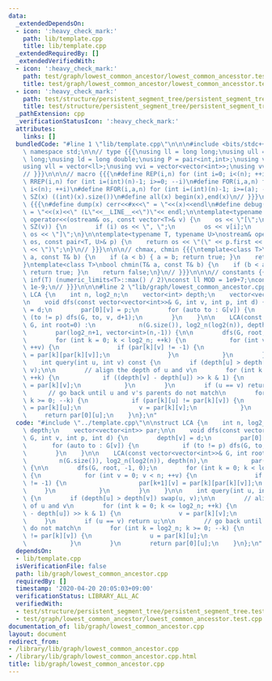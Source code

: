 ```yaml
---
data:
  _extendedDependsOn:
  - icon: ':heavy_check_mark:'
    path: lib/template.cpp
    title: lib/template.cpp
  _extendedRequiredBy: []
  _extendedVerifiedWith:
  - icon: ':heavy_check_mark:'
    path: test/graph/lowest_common_ancestor/lowest_common_ancesstor.test.cpp
    title: test/graph/lowest_common_ancestor/lowest_common_ancesstor.test.cpp
  - icon: ':heavy_check_mark:'
    path: test/structure/persistent_segment_tree/persistent_segment_tree.test.cpp
    title: test/structure/persistent_segment_tree/persistent_segment_tree.test.cpp
  _pathExtension: cpp
  _verificationStatusIcon: ':heavy_check_mark:'
  attributes:
    links: []
  bundledCode: "#line 1 \"lib/template.cpp\"\n\n\n#include <bits/stdc++.h>\nusing\
    \ namespace std;\n\n// type {{{\nusing ll = long long;\nusing ull = unsigned long\
    \ long;\nusing ld = long double;\nusing P = pair<int,int>;\nusing vi = vector<int>;\n\
    using vll = vector<ll>;\nusing vvi = vector<vector<int>>;\nusing vvll = vector<vector<ll>>;\n\
    // }}}\n\n\n// macro {{{\n#define REP(i,n) for (int i=0; i<(n); ++i)\n#define\
    \ RREP(i,n) for (int i=(int)(n)-1; i>=0; --i)\n#define FOR(i,a,n) for (int i=(a);\
    \ i<(n); ++i)\n#define RFOR(i,a,n) for (int i=(int)(n)-1; i>=(a); --i)\n\n#define\
    \ SZ(x) ((int)(x).size())\n#define all(x) begin(x),end(x)\n// }}}\n\n\n// debug\
    \ {{{\n#define dump(x) cerr<<#x<<\" = \"<<(x)<<endl\n#define debug(x) cerr<<#x<<\"\
    \ = \"<<(x)<<\" (L\"<<__LINE__<<\")\"<< endl;\n\ntemplate<typename T>\nostream&\
    \ operator<<(ostream& os, const vector<T>& v) {\n    os << \"[\";\n    REP (i,\
    \ SZ(v)) {\n        if (i) os << \", \";\n        os << v[i];\n    }\n    return\
    \ os << \"]\";\n}\n\ntemplate<typename T, typename U>\nostream& operator<<(ostream&\
    \ os, const pair<T, U>& p) {\n    return os << \"(\" << p.first << \" \" << p.second\
    \ << \")\";\n}\n// }}}\n\n\n// chmax, chmin {{{\ntemplate<class T>\nbool chmax(T&\
    \ a, const T& b) {\n    if (a < b) { a = b; return true; }\n    return false;\n\
    }\ntemplate<class T>\nbool chmin(T& a, const T& b) {\n    if (b < a) { a = b;\
    \ return true; }\n    return false;\n}\n// }}}\n\n\n// constants {{{\n#define\
    \ inf(T) (numeric_limits<T>::max() / 2)\nconst ll MOD = 1e9+7;\nconst ld EPS =\
    \ 1e-9;\n// }}}\n\n\n#line 2 \"lib/graph/lowest_common_ancestor.cpp\"\n\nstruct\
    \ LCA {\n    int n, log2_n;\n    vector<int> depth;\n    vector<vector<int>> par;\n\
    \n    void dfs(const vector<vector<int>>& G, int v, int p, int d) {\n        depth[v]\
    \ = d;\n        par[0][v] = p;\n        for (auto to : G[v]) {\n            if\
    \ (to != p) dfs(G, to, v, d+1);\n        }\n    }\n\n    LCA(const vector<vector<int>>&\
    \ G, int root=0) :\n            n(G.size()), log2_n(log2(n)), depth(n),\n    \
    \        par(log2_n+1, vector<int>(n,-1)) {\n\n        dfs(G, root, -1, 0);\n\
    \        for (int k = 0; k < log2_n; ++k) {\n            for (int v = 0; v < n;\
    \ ++v) {\n                if (par[k][v] != -1) {\n                    par[k+1][v]\
    \ = par[k][par[k][v]];\n                }\n            }\n        }\n    }\n\n\
    \    int query(int u, int v) const {\n        if (depth[u] > depth[v]) swap(u,\
    \ v);\n\n        // align the depth of u and v\n        for (int k = 0; k <= log2_n;\
    \ ++k) {\n            if ((depth[v] - depth[u]) >> k & 1) {\n                v\
    \ = par[k][v];\n            }\n        }\n        if (u == v) return u;\n\n  \
    \      // go back until u and v's parents do not match\n        for (int k = log2_n;\
    \ k >= 0; --k) {\n            if (par[k][u] != par[k][v]) {\n                u\
    \ = par[k][u];\n                v = par[k][v];\n            }\n        }\n   \
    \     return par[0][u];\n    }\n};\n"
  code: "#include \"../template.cpp\"\n\nstruct LCA {\n    int n, log2_n;\n    vector<int>\
    \ depth;\n    vector<vector<int>> par;\n\n    void dfs(const vector<vector<int>>&\
    \ G, int v, int p, int d) {\n        depth[v] = d;\n        par[0][v] = p;\n \
    \       for (auto to : G[v]) {\n            if (to != p) dfs(G, to, v, d+1);\n\
    \        }\n    }\n\n    LCA(const vector<vector<int>>& G, int root=0) :\n   \
    \         n(G.size()), log2_n(log2(n)), depth(n),\n            par(log2_n+1, vector<int>(n,-1))\
    \ {\n\n        dfs(G, root, -1, 0);\n        for (int k = 0; k < log2_n; ++k)\
    \ {\n            for (int v = 0; v < n; ++v) {\n                if (par[k][v]\
    \ != -1) {\n                    par[k+1][v] = par[k][par[k][v]];\n           \
    \     }\n            }\n        }\n    }\n\n    int query(int u, int v) const\
    \ {\n        if (depth[u] > depth[v]) swap(u, v);\n\n        // align the depth\
    \ of u and v\n        for (int k = 0; k <= log2_n; ++k) {\n            if ((depth[v]\
    \ - depth[u]) >> k & 1) {\n                v = par[k][v];\n            }\n   \
    \     }\n        if (u == v) return u;\n\n        // go back until u and v's parents\
    \ do not match\n        for (int k = log2_n; k >= 0; --k) {\n            if (par[k][u]\
    \ != par[k][v]) {\n                u = par[k][u];\n                v = par[k][v];\n\
    \            }\n        }\n        return par[0][u];\n    }\n};\n"
  dependsOn:
  - lib/template.cpp
  isVerificationFile: false
  path: lib/graph/lowest_common_ancestor.cpp
  requiredBy: []
  timestamp: '2020-04-20 20:05:03+09:00'
  verificationStatus: LIBRARY_ALL_AC
  verifiedWith:
  - test/structure/persistent_segment_tree/persistent_segment_tree.test.cpp
  - test/graph/lowest_common_ancestor/lowest_common_ancesstor.test.cpp
documentation_of: lib/graph/lowest_common_ancestor.cpp
layout: document
redirect_from:
- /library/lib/graph/lowest_common_ancestor.cpp
- /library/lib/graph/lowest_common_ancestor.cpp.html
title: lib/graph/lowest_common_ancestor.cpp
---
```

